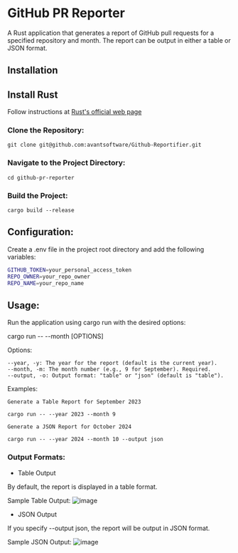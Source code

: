 # GitHub PR Reporter

A Rust application that generates a report of GitHub pull requests for a specified repository and month. The report can be output in either a table or JSON format.

## Installation

## Install Rust
Follow instructions at [Rust's official web page](https://www.rust-lang.org/tools/install)

### Clone the Repository:

`git clone git@github.com:avantsoftware/Github-Reportifier.git`

### Navigate to the Project Directory:

`cd github-pr-reporter`

### Build the Project:

`cargo build --release`

## Configuration:

Create a .env file in the project root directory and add the following variables:

```sh
GITHUB_TOKEN=your_personal_access_token
REPO_OWNER=your_repo_owner
REPO_NAME=your_repo_name
```

## Usage:

Run the application using cargo run with the desired options:

cargo run -- --month <MONTH> [OPTIONS]

Options:

    --year, -y: The year for the report (default is the current year).
    --month, -m: The month number (e.g., 9 for September). Required.
    --output, -o: Output format: "table" or "json" (default is "table").

Examples:

    Generate a Table Report for September 2023

`cargo run -- --year 2023 --month 9`

    Generate a JSON Report for October 2024

`cargo run -- --year 2024 --month 10 --output json`

### Output Formats:
- Table Output

By default, the report is displayed in a table format.

Sample Table Output:
![image](https://github.com/user-attachments/assets/858b71db-8f01-4209-a376-4597c1cc6530)

- JSON Output

If you specify --output json, the report will be output in JSON format.

Sample JSON Output:
![image](https://github.com/user-attachments/assets/4ce6dcc8-9655-4cea-80d7-65168eee0537)

